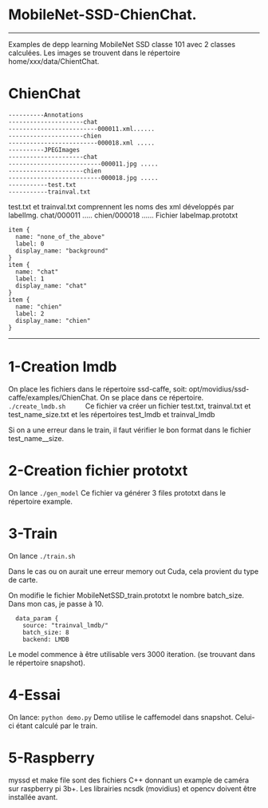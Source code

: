 # MobileNet-SSD-ChienChat.
---------------------------

Examples de depp learning MobileNet SSD classe 101 avec 2 classes calculées.
Les images se trouvent dans le répertoire home/xxx/data/ChientChat.
# ChienChat
```
----------Annotations     
---------------------chat     
-------------------------000011.xml......    
---------------------chien    
-------------------------000018.xml .....        
----------JPEGImages                         
---------------------chat                        
--------------------------000011.jpg .....                 
---------------------chien                    
--------------------------000018.jpg .....              
-----------test.txt                         
-----------trainval.txt                   
```
test.txt et trainval.txt comprennent les noms des xml développés par labelImg.
chat/000011
.....
chien/000018
......
Fichier labelmap.prototxt
```
item {
  name: "none_of_the_above"
  label: 0
  display_name: "background"
}
item {
  name: "chat"
  label: 1
  display_name: "chat"
}
item {
  name: "chien"
  label: 2
  display_name: "chien"
}
```
-------------------------------------------------------------------------
# 1-Creation lmdb
On place les fichiers dans le répertoire ssd-caffe, soit:
opt/movidius/ssd-caffe/examples/ChienChat.
On se place dans ce répertoire.
```./create_lmdb.sh     ```
Ce fichier va créer un fichier test.txt, trainval.txt et test_name_size.txt
et les répertoires test_lmdb et trainval_lmdb

Si on a une erreur dans le train, il faut vérifier le bon format dans le fichier test_name__size.


# 2-Creation fichier prototxt
On lance ```./gen_model```
Ce fichier va générer 3 files prototxt dans le répertoire example.

# 3-Train
On lance ```./train.sh```

Dans le cas ou on aurait une erreur memory out Cuda, cela provient du type de carte.



On modifie le fichier MobileNetSSD_train.prototxt le nombre batch_size.
Dans mon cas, je passe à 10.
```
  data_param {
    source: "trainval_lmdb/"
    batch_size: 8
    backend: LMDB
```
Le model commence à être utilisable vers 3000 iteration. (se trouvant dans le répertoire snapshot).
# 4-Essai
On lance:
```python demo.py```
Demo utilise le caffemodel dans snapshot.
Celui-ci étant calculé par le train.

# 5-Raspberry
myssd et make file sont des fichiers C++ donnant un example de caméra sur raspberry pi 3b+.
Les librairies ncsdk (movidius)  et opencv doivent être installée avant.
